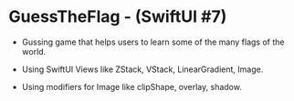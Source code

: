 # GuessTheFlag - (SwiftUI #7)

- Gussing game that helps users to learn some of the many flags of the world.

- Using SwiftUI Views like ZStack, VStack, LinearGradient, Image.

- Using modifiers for Image like clipShape, overlay, shadow.

